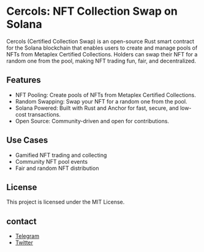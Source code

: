 # Cercols: NFT Collection Swap on Solana


Cercols (Certified Collection Swap) is an open-source Rust smart contract for the Solana blockchain that enables users to create and manage pools of NFTs from Metaplex Certified Collections. Holders can swap their NFT for a random one from the pool, making NFT trading fun, fair, and decentralized.

## Features
- NFT Pooling: Create pools of NFTs from Metaplex Certified Collections.
- Random Swapping: Swap your NFT for a random one from the pool.
- Solana Powered: Built with Rust and Anchor for fast, secure, and low-cost transactions.
- Open Source: Community-driven and open for contributions.

## Use Cases
- Gamified NFT trading and collecting
- Community NFT pool events
- Fair and random NFT distribution

## License
This project is licensed under the MIT License.

## contact

- [Telegram](https://defai_maxi)
- [Twitter](https://x.com/defai_maxi)
